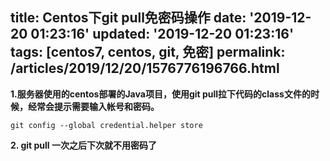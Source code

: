 title: Centos下git pull免密码操作
date: '2019-12-20 01:23:16'
updated: '2019-12-20 01:23:16'
tags: [centos7, centos, git, 免密]
permalink: /articles/2019/12/20/1576776196766.html
---
**1.服务器使用的centos部署的Java项目，使用git pull拉下代码的class文件的时候，经常会提示需要输入帐号和密码。**

```
git config --global credential.helper store
```

**2. git pull 一次之后下次就不用密码了**